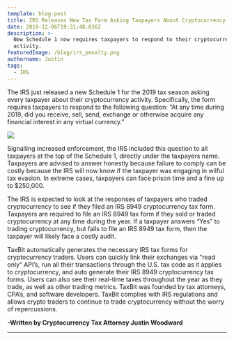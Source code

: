 ```yaml
---
template: blog-post
title: IRS Releases New Tax Form Asking Taxpayers About Cryptocurrency Activity
date: 2019-12-06T19:31:48.036Z
description: >-
  New Schedule 1 now requires taxpayers to respond to their cryptocurrency
  activity.
featuredImage: /blog/irs_penalty.png
authorname: Justin
tags:
  - IRS
---
```

The IRS just released a new Schedule 1 for the 2019 tax season asking every taxpayer about their cryptocurrency activity. Specifically, the form requires taxpayers to respond to the following question: “At any time during 2019, did you receive, sell, send, exchange or otherwise acquire any financial interest in any virtual currency.”

![](/blog/irs_new_form.png)

Signalling increased enforcement, the IRS included this question to all taxpayers at the top of the Schedule 1, directly under the taxpayers name. Taxpayers are advised to answer honestly because failure to comply can be costly because the IRS will now know if the taxpayer was engaging in wilful tax evasion. In extreme cases, taxpayers can face prison time and a fine up to $250,000.

The IRS is expected to look at the responses of taxpayers who traded cryptocurrency to see if they filed an IRS 8949 cryptocurrency tax form. Taxpayers are required to file an IRS 8949 tax form if they sold or traded cryptocurrency at any time during the year. If a taxpayer answers “Yes” to trading cryptocurrency, but fails to file an IRS 8949 tax form, then the taxpayer will likely face a costly audit.

TaxBit automatically generates the necessary IRS tax forms for cryptocurrency traders. Users can quickly link their exchanges via “read only” API’s, run all their transactions through the U.S. tax code as it applies to cryptocurrency, and auto generate their IRS 8949 cryptocurrency tax forms. Users can also see their real-time taxes throughout the year as they trade, as well as other trading metrics. TaxBit was founded by tax attorneys, CPA’s, and software developers. TaxBit complies with IRS regulations and allows crypto traders to continue to trade cryptocurrency without the worry of repercussions.

**\-Written by Cryptocurrency Tax Attorney Justin Woodward**

- - -
